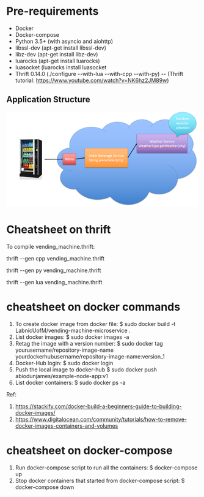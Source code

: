 # Pre-requirements

- Docker
- Docker-compose
- Python 3.5+ (with asyncio and aiohttp)
- libssl-dev (apt-get install libssl-dev)
- libz-dev (apt-get install libz-dev)
- luarocks (apt-get install luarocks)
- luasocket (luarocks install luasocket
- Thrift 0.14.0 (./configure --with-lua --with-cpp --with-py)
-- (Thrift tutorial: https://www.youtube.com/watch?v=NK6hz2JM89w)

## Application Structure

![Vending machine Architecture](vendingmachine.png)

# Cheatsheet on thrift 

To compile vending_machine.thrift:

thrift --gen cpp vending_machine.thrift

thrift --gen py vending_machine.thrift

thrift --gen lua vending_machine.thrift

# cheatsheet on docker commands

1. To create docker image from docker file:
$ sudo docker build -t LabnicUofM/vending-machine-microservice .
2. List docker images:
$ sudo docker images -a
3. Retag the image with a version number: 
$ sudo  docker tag yourusername/repository-image-name yourdockerhubusername/repository-image-name:version_1
4. Docker-Hub login:
$ sudo docker login
5. Push the local image to docker-hub
$ sudo docker push abiodunjames/example-node-app:v1 
6. List docker containers:
$ sudo docker ps -a

Ref: 
1. https://stackify.com/docker-build-a-beginners-guide-to-building-docker-images/
2. https://www.digitalocean.com/community/tutorials/how-to-remove-docker-images-containers-and-volumes

# cheatsheet on docker-compose

1. Run docker-compose script to run all the containers:
$ docker-compose up
2. Stop docker containers that started from docker-compose script:
$ docker-compose down

